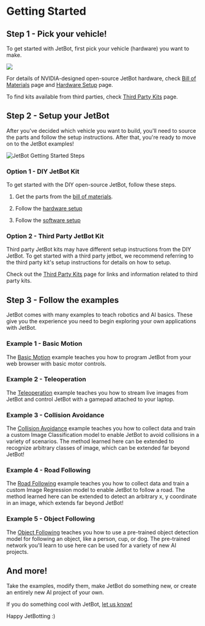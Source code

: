 # Getting Started

## Step 1 - Pick your vehicle!

To get started with JetBot, first pick your vehicle (hardware) you want to make.

![](images/nvjetbot_vs_3rdparty.png)

For details of NVIDIA-designed open-source JetBot hardware, check [Bill of Materials](bill_of_materials.md) page and [Hardware Setup](hardware_setup.md) page.

To find kits available from third parties, check [Third Party Kits](third_party_kits.md) page.

## Step 2 - Setup your JetBot

After you've decided which vehicle you want to build, you'll need to source the parts and follow the setup instructions. After that, you're ready to move on to the JetBot examples!

![JetBot Getting Started Steps](images/steps_nvjetbot_vs_3rdparty.png)

### Option 1 - DIY JetBot Kit

To get started with the DIY open-source JetBot, follow these steps.

1. Get the parts from the [bill of materials](bill_of_materials.md).

2. Follow the [hardware setup](hardware_setup.md)

3. Follow the [software setup](software_setup/sd_card.md)

### Option 2 - Third Party JetBot Kit

Third party JetBot kits may have different setup instructions from the DIY JetBot. To get started with a third party jetbot, we recommend referring to the third party kit's setup instructions for details on how to setup.

Check out the [Third Party Kits](third_party_kits.md) page for links and information related to third party kits.

## Step 3 - Follow the examples

JetBot comes with many examples to teach robotics and AI basics. These give you the experience you need to begin exploring your own applications with JetBot.

### Example 1 - Basic Motion

The [Basic Motion](examples/basic_motion.md) example teaches you how to program JetBot from your web browser with basic motor controls.

### Example 2 - Teleoperation

The [Teleoperation](examples/teleoperation.md) example teaches you how to stream live images from JetBot and control JetBot with a gamepad attached to your laptop.

### Example 3 - Collision Avoidance

The [Collision Avoidance](examples/collision_avoidance.md) example teaches you how to collect data and train a custom Image Classification model to enable JetBot to avoid collisions in a variety of scenarios. The method learned here can be extended to recognize arbitrary classes of image, which can be extended far beyond JetBot!

### Example 4 - Road Following

The [Road Following](examples/road_following.md) example teaches you how to collect data and train a custom Image Regression model to enable JetBot to follow a road. The method learned here can be extended to detect an arbitrary x, y coordinate in an image, which extends far beyond JetBot!

### Example 5 - Object Following

The [Object Following](examples/object_following.md) teaches you how to use a pre-trained object detection model for following an object, like a person, cup, or dog. The pre-trained network you'll learn to use here can be used for a variety of new AI projects.

## And more!

Take the examples, modify them, make JetBot do something new, or create an entirely new AI project of your own.  

If you do something cool with JetBot, [let us know!](https://forums.developer.nvidia.com/c/agx-autonomous-machines/jetson-embedded-systems/jetson-projects)

Happy JetBotting :)
